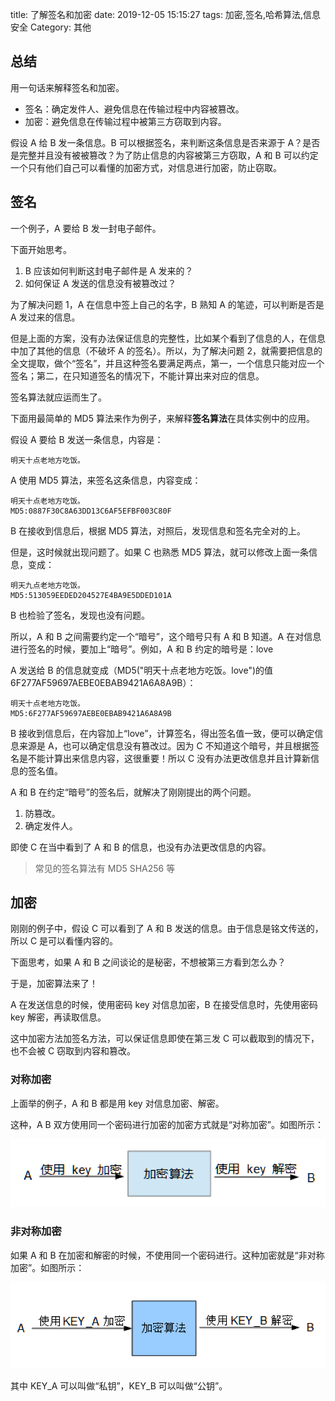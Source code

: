 title: 了解签名和加密
date: 2019-12-05 15:15:27
tags: 加密,签名,哈希算法,信息安全
Category: 其他

## 总结

用一句话来解释签名和加密。

* 签名：确定发件人、避免信息在传输过程中内容被篡改。
* 加密：避免信息在传输过程中被第三方窃取到内容。

假设 A 给 B 发一条信息。B 可以根据签名，来判断这条信息是否来源于 A？是否是完整并且没有被被篡改？为了防止信息的内容被第三方窃取，A 和 B 可以约定一个只有他们自己可以看懂的加密方式，对信息进行加密，防止窃取。

## 签名

一个例子，A 要给 B 发一封电子邮件。

下面开始思考。

1. B 应该如何判断这封电子邮件是 A 发来的？
2. 如何保证 A 发送的信息没有被篡改过？

为了解决问题 1，A 在信息中签上自己的名字，B 熟知 A 的笔迹，可以判断是否是 A 发过来的信息。

但是上面的方案，没有办法保证信息的完整性，比如某个看到了信息的人，在信息中加了其他的信息（不破坏 A 的签名）。所以，为了解决问题 2，就需要把信息的全文提取，做个“签名”，并且这种签名要满足两点，第一，一个信息只能对应一个签名；第二，在只知道签名的情况下，不能计算出来对应的信息。

签名算法就应运而生了。

下面用最简单的 MD5 算法来作为例子，来解释**签名算法**在具体实例中的应用。

假设 A 要给 B 发送一条信息，内容是：

    明天十点老地方吃饭。

A 使用 MD5 算法，来签名这条信息，内容变成：

    明天十点老地方吃饭。
    MD5:0887F30C8A63DD13C6AF5EFBF003C80F

B 在接收到信息后，根据 MD5 算法，对照后，发现信息和签名完全对的上。

但是，这时候就出现问题了。如果 C 也熟悉 MD5 算法，就可以修改上面一条信息，变成：

    明天九点老地方吃饭。
    MD5:513059EEDED204527E4BA9E5DDED101A

B 也检验了签名，发现也没有问题。

所以，A 和 B 之间需要约定一个“暗号”，这个暗号只有 A 和 B 知道。A 在对信息进行签名的时候，要加上“暗号”。例如，A 和 B 约定的暗号是：love

A 发送给 B 的信息就变成（MD5("明天十点老地方吃饭。love")的值6F277AF59697AEBE0EBAB9421A6A8A9B）：

    明天十点老地方吃饭。
    MD5:6F277AF59697AEBE0EBAB9421A6A8A9B

B 接收到信息后，在内容加上“love”，计算签名，得出签名值一致，便可以确定信息来源是 A，也可以确定信息没有篡改过。因为 C 不知道这个暗号，并且根据签名是不能计算出来信息内容，这很重要！所以 C 没有办法更改信息并且计算新信息的签名值。

A 和 B 在约定“暗号”的签名后，就解决了刚刚提出的两个问题。

1. 防篡改。
2. 确定发件人。

即使 C 在当中看到了 A 和 B 的信息，也没有办法更改信息的内容。

> 常见的签名算法有 MD5 SHA256 等

## 加密

刚刚的例子中，假设 C 可以看到了 A 和 B 发送的信息。由于信息是铭文传送的，所以 C 是可以看懂内容的。

下面思考，如果 A 和 B 之间谈论的是秘密，不想被第三方看到怎么办？

于是，加密算法来了！

A 在发送信息的时候，使用密码 key 对信息加密，B 在接受信息时，先使用密码 key 解密，再读取信息。

这中加密方法加签名方法，可以保证信息即使在第三发 C 可以截取到的情况下，也不会被 C 窃取到内容和篡改。

### 对称加密

上面举的例子，A 和 B 都是用 key 对信息加密、解密。

这种，A B 双方使用同一个密码进行加密的加密方式就是“对称加密”。如图所示：

![对称加密图示](images/对称加密图示.png)

### 非对称加密 

如果 A 和 B 在加密和解密的时候，不使用同一个密码进行。这种加密就是“非对称加密”。如图所示：

![非对称加密图示](images/非对称加密图示.png)

其中 KEY_A 可以叫做“私钥”，KEY_B 可以叫做“公钥”。

